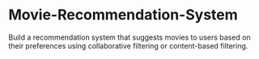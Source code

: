 # Movie-Recommendation-System
Build a recommendation system that suggests movies to users based on their preferences using collaborative filtering or content-based filtering.
